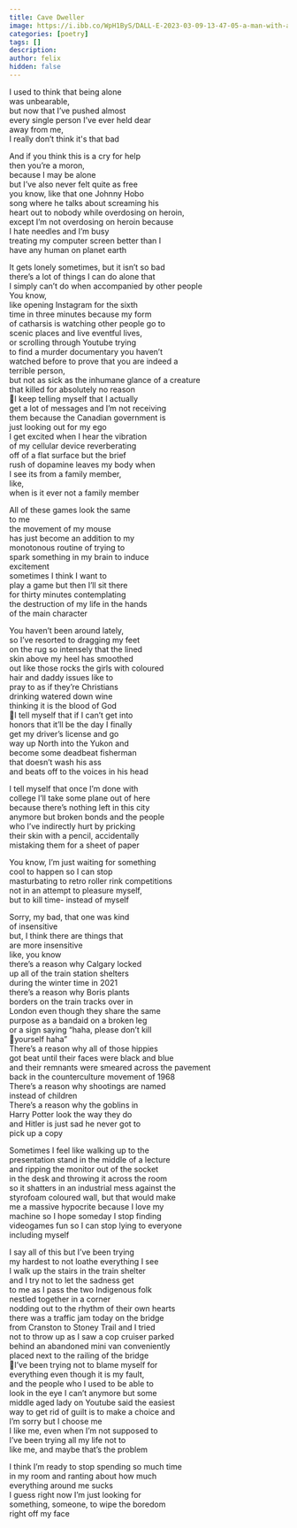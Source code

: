 ```yaml
---
title: Cave Dweller
image: https://i.ibb.co/WpH1ByS/DALL-E-2023-03-09-13-47-05-a-man-with-a-halo-glowing-in-the-middle-of-a-large-city-crowd-Watercolor.png
categories: [poetry]
tags: []
description: 
author: felix
hidden: false
---
```


I used to think that being alone  
was unbearable,  
but now that I’ve pushed almost  
every single person I’ve ever held dear  
away from me,  
I really don’t think it's that bad  

And if you think this is a cry for help  
then you’re a moron,  
because I may be alone  
but I’ve also never felt quite as free  
you know, like that one Johnny Hobo  
song where he talks about screaming his  
heart out to nobody while overdosing on heroin,  
except I’m not overdosing on heroin because  
I hate needles and I’m busy  
treating my computer screen better than I  
have any human on planet earth  

It gets lonely sometimes, but it isn’t so bad  
there’s a lot of things I can do alone that  
I simply can’t do when accompanied by other people  
You know,  
like opening Instagram for the sixth  
time in three minutes because my form  
of catharsis is watching other people go to  
scenic places and live eventful lives,  
or scrolling through Youtube trying  
to find a murder documentary you haven’t  
watched before to prove that you are indeed a  
terrible person,  
but not as sick as the inhumane glance of a creature  
that killed for absolutely no reason  
I keep telling myself that I actually  
get a lot of messages and I’m not receiving  
them because the Canadian government is  
just looking out for my ego  
I get excited when I hear the vibration  
of my cellular device reverberating  
off of a flat surface but the brief  
rush of dopamine leaves my body when  
I see its from a family member,  
like,  
when is it ever not a family member  

All of these games look the same  
to me  
the movement of my mouse  
has just become an addition to my  
monotonous routine of trying to  
spark something in my brain to induce  
excitement  
sometimes I think I want to  
play a game but then I’ll sit there  
for thirty minutes contemplating  
the destruction of my life in the hands  
of the main character  

You haven’t been around lately,  
so I’ve resorted to dragging my feet  
on the rug so intensely that the lined  
skin above my heel has smoothed  
out like those rocks the girls with coloured  
hair and daddy issues like to  
pray to as if they’re Christians  
drinking watered down wine  
thinking it is the blood of God  
I tell myself that if I can’t get into  
honors that it’ll be the day I finally  
get my driver’s license and go  
way up North into the Yukon and  
become some deadbeat fisherman  
that doesn’t wash his ass  
and beats off to the voices in his head  

I tell myself that once I’m done with  
college I’ll take some plane out of here  
because there’s nothing left in this city  
anymore but broken bonds and the people  
who I’ve indirectly hurt by pricking  
their skin with a pencil, accidentally  
mistaking them for a sheet of paper  

You know, I’m just waiting for something  
cool to happen so I can stop  
masturbating to retro roller rink competitions  
not in an attempt to pleasure myself,  
but to kill time- instead of myself  

Sorry, my bad, that one was kind  
of insensitive  
but, I think there are things that  
are more insensitive  
like, you know  
there’s a reason why Calgary locked  
up all of the train station shelters  
during the winter time in 2021  
there’s a reason why Boris plants  
borders on the train tracks over in  
London even though they share the same  
purpose as a bandaid on a broken leg  
or a sign saying “haha, please don’t kill  
yourself haha”  
There’s a reason why all of those hippies  
got beat until their faces were black and blue  
and their remnants were smeared across the pavement  
back in the counterculture movement of 1968  
There’s a reason why shootings are named  
instead of children  
There’s a reason why the goblins in  
Harry Potter look the way they do  
and Hitler is just sad he never got to  
pick up a copy  

Sometimes I feel like walking up to the  
presentation stand in the middle of a lecture  
and ripping the monitor out of the socket  
in the desk and throwing it across the room  
so it shatters in an industrial mess against the  
styrofoam coloured wall, but that would make  
me a massive hypocrite because I love my  
machine so I hope someday I stop finding  
videogames fun so I can stop lying to everyone  
including myself  

I say all of this but I’ve been trying  
my hardest to not loathe everything I see  
I walk up the stairs in the train shelter  
and I try not to let the sadness get  
to me as I pass the two Indigenous folk  
nestled together in a corner  
nodding out to the rhythm of their own hearts  
there was a traffic jam today on the bridge  
from Cranston to Stoney Trail and I tried  
not to throw up as I saw a cop cruiser parked  
behind an abandoned mini van conveniently  
placed next to the railing of the bridge  
I’ve been trying not to blame myself for  
everything even though it is my fault,  
and the people who I used to be able to  
look in the eye I can’t anymore but some  
middle aged lady on Youtube said the easiest  
way to get rid of guilt is to make a choice and  
I’m sorry but I choose me  
I like me, even when I’m not supposed to  
I’ve been trying all my life not to  
like me, and maybe that’s the problem  

I think I’m ready to stop spending so much time  
in my room and ranting about how much  
everything around me sucks  
I guess right now I’m just looking for  
something, someone, to wipe the boredom  
right off my face  

